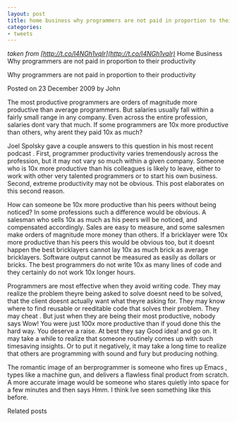 ```yaml
---
layout: post
title: home business why programmers are not paid in proportion to their productivity
categories:
- tweets
---
```

*taken from [http://t.co/l4NGh1vqIr](http://t.co/l4NGh1vqIr)*
Home  Business  Why programmers are not paid in proportion to their productivity

Why programmers are not paid in proportion to their productivity

Posted on 23 December 2009 by John

The most productive programmers are orders of magnitude more productive than average programmers. But salaries usually fall within a fairly small range in any company. Even across the entire profession, salaries dont vary that much. If some programmers are 10x more productive than others, why arent they paid 10x as much?

Joel Spolsky gave a couple answers to this question in his most recent podcast . First, programmer productivity varies tremendously across the profession, but it may not vary so much within a given company. Someone who is 10x more productive than his colleagues is likely to leave, either to work with other very talented programmers or to start his own business. Second, extreme productivity may not be obvious. This post elaborates on this second reason.

How can someone be 10x more productive than his peers without being noticed? In some professions such a difference would be obvious. A salesman who sells 10x as much as his peers will be noticed, and compensated accordingly. Sales are easy to measure, and some salesmen make orders of magnitude more money than others. If a bricklayer were 10x more productive than his peers this would be obvious too, but it doesnt happen the best bricklayers cannot lay 10x as much brick as average bricklayers. Software output cannot be measured as easily as dollars or bricks. The best programmers do not write 10x as many lines of code and they certainly do not work 10x longer hours.

Programmers are most effective when they avoid writing code. They may realize the problem theyre being asked to solve doesnt need to be solved, that the client doesnt actually want what theyre asking for. They may know where to find reusable or reeditable code that solves their problem. They may cheat . But just when they are being their most productive, nobody says Wow! You were just 100x more productive than if youd done this the hard way. You deserve a raise. At best they say Good idea! and go on. It may take a while to realize that someone routinely comes up with such timesaving insights. Or to put it negatively, it may take a long time to realize that others are programming with sound and fury but producing nothing.

The romantic image of an berprogrammer is someone who fires up Emacs , types like a machine gun, and delivers a flawless final product from scratch. A more accurate image would be someone who stares quietly into space for a few minutes and then says Hmm. I think Ive seen something like this before.

Related posts

